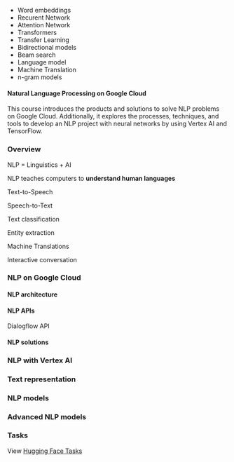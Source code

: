 - Word embeddings
- Recurent Network
- Attention Network
- Transformers
- Transfer Learning
- Bidirectional models
- Beam search
- Language model
- Machine Translation
- n-gram models

#### Natural Language Processing on Google Cloud

This course introduces the products and solutions to solve NLP problems on Google Cloud. Additionally, it explores the processes, techniques, and tools to develop an NLP project with neural networks by using Vertex AI and TensorFlow.

### Overview

NLP = Linguistics + AI

NLP teaches computers to **understand human languages**

Text-to-Speech

Speech-to-Text

Text classification

Entity extraction

Machine Translations

Interactive conversation

### NLP on Google Cloud

#### NLP architecture

#### NLP APIs

Dialogflow API

#### NLP solutions

### NLP with Vertex AI

### Text representation

### NLP models

### Advanced NLP models

### Tasks

View [Hugging Face Tasks](https://huggingface.co/tasks)